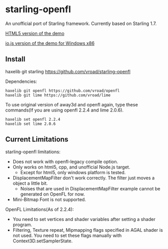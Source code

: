 starling-openfl
===============
An unofficial port of Starling framework. Currently based on Starling 1.7.

[HTML5 version of the demo](http://vroad.github.io/starling-samples)

[io.js version of the demo for Windows x86](https://www.dropbox.com/s/2rt488tjxqzdqvi/Starling_demo_iojs_20150215.zip?dl=0)

Install
-------
   haxelib git starling https://github.com/vroad/starling-openfl

Dependencies:

    haxelib git openfl https://github.com/vroad/openfl
    haxelib git lime https://github.com/vroad/lime

To use original version of away3d and openfl again, type these commands(If you are using openfl 2.2.4 and lime 2.0.6).

    haxelib set openfl 2.2.4
    haxelib set lime 2.0.6

Current Limitations
-------------------

starling-openfl limitations:

* Does not work with openfl-legacy compile option.
* Only works on html5, cpp, and unofficial Node.js target.
  * Except for html5, only windows platform is tested. 
* DisplacementMapFilter don't work correctly. The filter just moves a object a little bit.
  * Noises that are used in DisplacementMapFilter example cannot be generated on OpenFL for now.
* Mini-Bitmap Font is not supported.

OpenFL Limitations(As of 2.2.4):

* You need to set vertices and shader variables after setting a shader program.
* Filtering, Texture repeat, Mipmapping flags specified in AGAL shader is not used. You need to set these flags manually with Context3D.setSamplerState.
